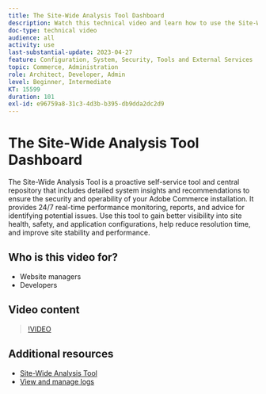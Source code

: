```yaml
---
title: The Site-Wide Analysis Tool Dashboard
description: Watch this technical video and learn how to use the Site-Wide Analysis Tool dashboard to access detailed system insights and recommendations to ensure the security and operability of your Adobe Commerce installation.
doc-type: technical video
audience: all
activity: use
last-substantial-update: 2023-04-27
feature: Configuration, System, Security, Tools and External Services
topic: Commerce, Administration
role: Architect, Developer, Admin
level: Beginner, Intermediate
KT: 15599
duration: 101
exl-id: e96759a8-31c3-4d3b-b395-db9dda2dc2d9
---
```

# The Site-Wide Analysis Tool Dashboard

The Site-Wide Analysis Tool is a proactive self-service tool and central repository that includes detailed system insights and recommendations to ensure the security and operability of your Adobe Commerce installation. It provides 24/7 real-time performance monitoring, reports, and advice for identifying potential issues. Use this tool to gain better visibility into site health, safety, and application configurations, help reduce resolution time, and improve site stability and performance.

## Who is this video for?

- Website managers
- Developers

## Video content

>[!VIDEO](https://video.tv.adobe.com/v/344001?learn=on)

## Additional resources

- [Site-Wide Analysis Tool](https://experienceleague.adobe.com/docs/commerce-operations/tools/site-wide-analysis-tool/intro.html)
- [View and manage logs](https://experienceleague.adobe.com/docs/commerce-cloud-service/user-guide/develop/test/log-locations.html)
